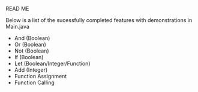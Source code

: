 READ ME

Below is a list of the sucessfully completed features with demonstrations in Main.java

- And (Boolean)
- Or (Boolean)
- Not (Boolean)
- If (Boolean)
- Let (Boolean/Integer/Function)
- Add (Integer)
- Function Assignment 
- Function Calling
